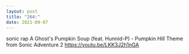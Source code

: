 ```yaml
---
layout: post
title: "264:"
date: 2021-09-07
---
```


sonic rap
 A Ghost's Pumpkin Soup (feat. Hunnid-P) - Pumpkin Hill Theme from Sonic Adventure 2
https://youtu.be/LKK3J2h1nGA
